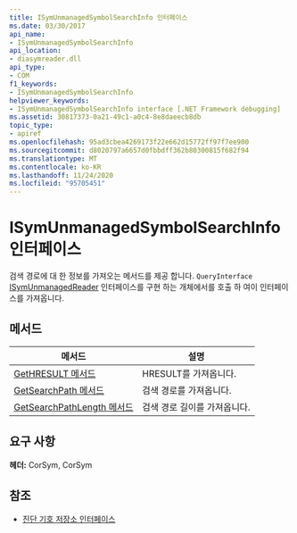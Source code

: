 ```yaml
---
title: ISymUnmanagedSymbolSearchInfo 인터페이스
ms.date: 03/30/2017
api_name:
- ISymUnmanagedSymbolSearchInfo
api_location:
- diasymreader.dll
api_type:
- COM
f1_keywords:
- ISymUnmanagedSymbolSearchInfo
helpviewer_keywords:
- ISymUnmanagedSymbolSearchInfo interface [.NET Framework debugging]
ms.assetid: 30817373-0a21-49c1-a0c4-8e8daeecb8db
topic_type:
- apiref
ms.openlocfilehash: 95ad3cbea4269173f22e662d15772ff97f7ee900
ms.sourcegitcommit: d8020797a6657d0fbbdff362b80300815f682f94
ms.translationtype: MT
ms.contentlocale: ko-KR
ms.lasthandoff: 11/24/2020
ms.locfileid: "95705451"
---
```

# <a name="isymunmanagedsymbolsearchinfo-interface"></a>ISymUnmanagedSymbolSearchInfo 인터페이스

검색 경로에 대 한 정보를 가져오는 메서드를 제공 합니다. `QueryInterface` [ISymUnmanagedReader](isymunmanagedreader-interface.md) 인터페이스를 구현 하는 개체에서를 호출 하 여이 인터페이스를 가져옵니다.  
  
## <a name="methods"></a>메서드  
  
|메서드|설명|  
|------------|-----------------|  
|[GetHRESULT 메서드](isymunmanagedsymbolsearchinfo-gethresult-method.md)|HRESULT를 가져옵니다.|  
|[GetSearchPath 메서드](isymunmanagedsymbolsearchinfo-getsearchpath-method.md)|검색 경로를 가져옵니다.|  
|[GetSearchPathLength 메서드](isymunmanagedsymbolsearchinfo-getsearchpathlength-method.md)|검색 경로 길이를 가져옵니다.|  
  
## <a name="requirements"></a>요구 사항  

 **헤더:** CorSym, CorSym  
  
## <a name="see-also"></a>참조

- [진단 기호 저장소 인터페이스](diagnostics-symbol-store-interfaces.md)
